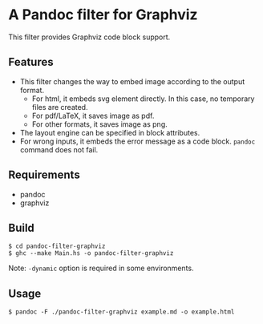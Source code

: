# A Pandoc filter for Graphviz

This filter provides Graphviz code block support.

## Features
- This filter changes the way to embed image according to the output format.
    - For html, it embeds svg element directly. In this case, no temporary files are created.
    - For pdf/LaTeX, it saves image as pdf.
    - For other formats, it saves image as png.
- The layout engine can be specified in block attributes.
- For wrong inputs, it embeds the error message as a code block. `pandoc` command does not fail.

## Requirements
- pandoc
- graphviz

## Build
```
$ cd pandoc-filter-graphviz
$ ghc --make Main.hs -o pandoc-filter-graphviz
```

Note: `-dynamic` option is required in some environments.

## Usage
```
$ pandoc -F ./pandoc-filter-graphviz example.md -o example.html
```
